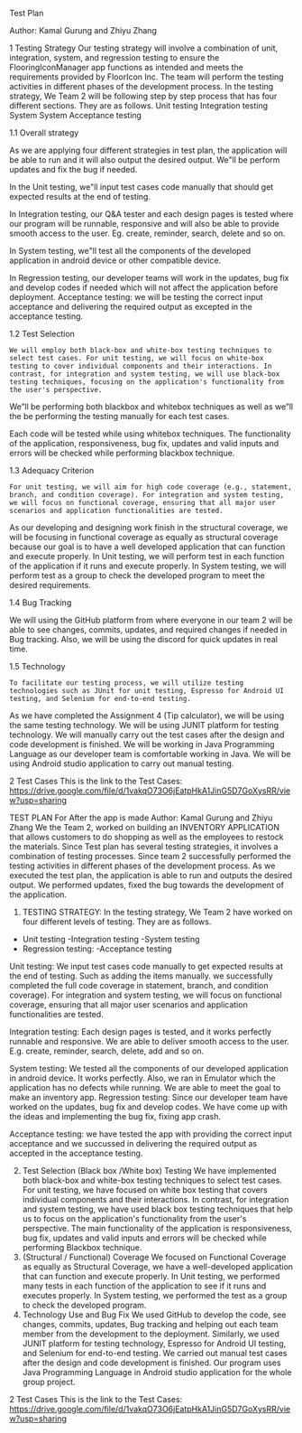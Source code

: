 Test Plan

Author: Kamal Gurung and Zhiyu Zhang

1 Testing Strategy
	Our testing strategy will involve a combination of unit, integration, system, and regression testing to ensure the FlooringIconManager app functions as intended and meets the requirements provided by FloorIcon Inc. The team will perform the testing activities in different phases of the development process.
In the testing strategy, We Team 2 will be following step by step process that has  four different sections. They are as follows.
Unit testing
Integration testing
System System
Acceptance testing



1.1 Overall strategy

As we are applying four different strategies in test plan, the application will be able to  run and it will also output the desired output. We"ll be perform updates and fix the bug if needed.

In the Unit testing, we"ll input test cases code manually that should get expected results at the end of testing.

In Integration testing, our Q&A tester and each design pages is tested where our program will be runnable, responsive and will also be able to provide smooth access to the user. Eg. create, reminder, search, delete and so on.

In System testing, we"ll test all the components of the developed application in android device or other compatible device.

In Regression testing, our developer teams will work in the updates, bug fix and develop codes if needed which will not affect the application before deployment.
Acceptance testing: we will be testing the correct input acceptance and delivering the required output as excepted in the acceptance testing. 



1.2 Test Selection

	We will employ both black-box and white-box testing techniques to select test cases. For unit testing, we will focus on white-box testing to cover individual components and their interactions. In contrast, for integration and system testing, we will use black-box testing techniques, focusing on the application's functionality from the user's perspective.

We”ll be performing both blackbox and whitebox techniques as well as we”ll the be performing the testing manually for each test cases.

Each code will be tested while using whitebox techniques.
The functionality of the application, responsiveness, bug fix, updates and valid inputs and errors will be checked while performing blackbox technique.

1.3 Adequacy Criterion
	
	For unit testing, we will aim for high code coverage (e.g., statement, branch, and condition coverage). For integration and system testing, we will focus on functional coverage, ensuring that all major user scenarios and application functionalities are tested.

As our developing and designing work finish in the structural coverage, we will be focusing in functional coverage as equally as structural coverage because our goal is to have a well developed application that can function and execute properly. 
In Unit testing, we will perform test in each function of the application if it runs and execute properly.
In System testing, we will perform test as a group to check the developed program to meet the desired requirements.



1.4 Bug Tracking

We will using the GitHub platform from where everyone in our team 2 will be able to see changes, commits, updates, and required changes if needed in Bug tracking.
Also, we will be using the discord for quick updates in real time.


1.5 Technology

	To facilitate our testing process, we will utilize testing technologies such as JUnit for unit testing, Espresso for Android UI testing, and Selenium for end-to-end testing.

As we have completed the Assignment 4 (Tip calculator), we will be using the same testing technology.
We will be using JUNIT platform for testing technology. We will manually carry out the test cases after the design and code development is finished.
We will be working in Java Programming Language as our developer team is comfortable working in Java.
We will be using Android studio application to carry out manual testing.


2 Test Cases
This is the link to the Test Cases:
https://drive.google.com/file/d/1vakqO73O6jEatpHkA1JinG5D7GoXysRR/view?usp=sharing


TEST PLAN For After the app is made
Author: Kamal Gurung and Zhiyu Zhang
We the Team 2, worked on building an INVENTORY APPLICATION that allows customers to do shopping as well as the employees to restock the materials. Since Test plan has several testing strategies, it involves a combination of testing processes. Since team 2 successfully performed the testing activities in different phases of the development process. As we executed the test plan, the application is able to run and outputs the desired output. We performed updates, fixed the bug towards the development of the application. 
1.	TESTING STRATEGY:
In the testing strategy, We Team 2 have worked on four different levels of testing. They are as follows. 
- Unit testing 
-Integration testing 
-System testing
- Regression testing:
-Acceptance testing

Unit testing: We input test cases code manually to get expected results at the end of testing. Such as adding the items manually. we successfully completed the full code coverage in statement, branch, and condition coverage). For integration and system testing, we will focus on functional coverage, ensuring that all major user scenarios and application functionalities are tested. 

Integration testing:  Each design pages is tested, and it works perfectly runnable and responsive. We are able to deliver smooth access to the user. E.g. create, reminder, search, delete, add and so on.

System testing: We tested all the components of our developed application in android device. It works perfectly. Also, we ran in Emulator which the application has no defects while running. We are able to meet the goal to make an inventory app.
Regression testing: Since our developer team have worked on the updates, bug fix and develop codes. We have come up with the ideas and implementing the bug fix, fixing app crash.

 Acceptance testing: we have tested the app with providing the correct input acceptance and we succussed in delivering the required output as accepted in the acceptance testing.




2.	Test Selection (Black box /White box) Testing
We have implemented both black-box and white-box testing techniques to select test cases. For unit testing, we have focused on white box testing that covers individual components and their interactions. In contrast, for integration and system testing, we have used black box testing techniques that help us to focus on the application's functionality from the user's perspective. The main functionality of the application is responsiveness, bug fix, updates and valid inputs and errors will be checked while performing Blackbox technique.
3.	(Structural / Functional) Coverage
We focused on Functional Coverage as equally as Structural Coverage, we have a well-developed application that can function and execute properly. In Unit testing, we performed many tests in each function of the application to see if it runs and executes properly. In System testing, we performed the test as a group to check the developed program.
4.	Technology Use and Bug Fix
We used GitHub to develop the code, see changes, commits, updates, Bug tracking and helping out each team member from the development to the deployment. Similarly, we used JUNIT platform for testing technology, Espresso for Android UI testing, and Selenium for end-to-end testing. We carried out manual test cases after the design and code development is finished. Our program uses Java Programming Language in Android studio application for the whole group project.

2 Test Cases
This is the link to the Test Cases:
https://drive.google.com/file/d/1vakqO73O6jEatpHkA1JinG5D7GoXysRR/view?usp=sharing


